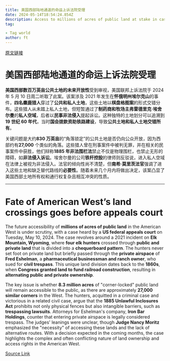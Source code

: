 ```yaml
---
title: 美国西部陆地通道的命运上诉法院受理
date: 2024-05-14T18:54:24.854Z
description: Access to millions of acres of public land at stake in case that stems from 2021 incident on Elk Mountain, Wyoming
tag: 

- Tag world
author: ft
---
```


[原文链接](https://ft.com/content/c81f1f60-21fa-4dcc-99a6-c8950e7db5f7)

# 美国西部陆地通道的命运上诉法院受理

**美国西部数百万英亩公共土地的未来开放性**受到审视，美国联邦上诉法院于 2024 年 5 月 10 日周二听取了此案。该案涉及 2021 年发生在**怀俄明州埃尔克山**的事件，**四名麋鹿猎人**穿过了**公共和私人土地**，这些土地以**棋盘格图案**的形式交错分布。这些猎人从未踏上私人土地，但短暂通过了**制药商和牧场主弗雷德里克·埃舍尔曼**的**私人空域**，后者以**民事非法侵入**提起诉讼。这种独特的土地划分可以追溯到**19 世纪 60 年代**，当时**国会拨款资助铁路建设**，导致**公共土地和私人土地交错所有**。

关键问题是大约**830 万英亩**的“角落锁定”的公共土地是否仍向公众开放，因为西部约有**27,000** 个类似的角落。这些猎人曾在刑事案件中被判无罪，并在相关的民事案件中获胜，他们辩称**1885 年非法围栏法**禁止不仅是物理围栏，也禁止无形的障碍，如**非法侵入诉讼**。埃舍尔曼的公司**铁杆控股**的律师则反驳说，进入私人空域在法律上被视为非法侵入。法官的倾向性尚不清楚，但**南希·莫里茨法官**强调了进入这些土地和缺乏替代路线的**必要性**。随着未来几个月内将做出决定，该案凸显了美国西部土地所有权和通行权复杂且相互冲突的性质。

---

# Fate of American West’s land crossings goes before appeals court

The future accessibility of **millions of acres of public land** in the American West is under scrutiny, with a case heard by a **US federal appeals court** on Tuesday, May 10, 2024. The case revolves around a 2021 incident on **Elk Mountain, Wyoming**, where **four elk hunters** crossed through **public and private land** that is divided into a **chequerboard pattern**. The hunters never set foot on private land but briefly passed through the **private airspace** of **Fred Eshelman**, a **pharmaceutical businessman and ranch owner**, who sued for **civil trespass**. This unique land division dates back to the **1860s**, when **Congress granted land to fund railroad construction**, resulting in **alternating public and private ownership**. 

The key issue is whether **8.3 million acres** of "corner-locked" public land will remain accessible to the public, as there are approximately **27,000 similar corners** in the West. The hunters, acquitted in a criminal case and victorious in a related civil case, argue that the **1885 Unlawful Inclosures Act** prohibits not only physical fences but also intangible barriers, such as **trespassing lawsuits**. Attorneys for Eshelman's company, **Iron Bar Holdings**, counter that entering private airspace is legally considered trespass. The judges' leanings were unclear, though **Judge Nancy Moritz** emphasized the "necessity" of accessing these lands and the lack of alternative routes. With a decision expected in the coming months, the case highlights the complex and often conflicting nature of land ownership and access rights in the American West.

[Source Link](https://ft.com/content/c81f1f60-21fa-4dcc-99a6-c8950e7db5f7)

